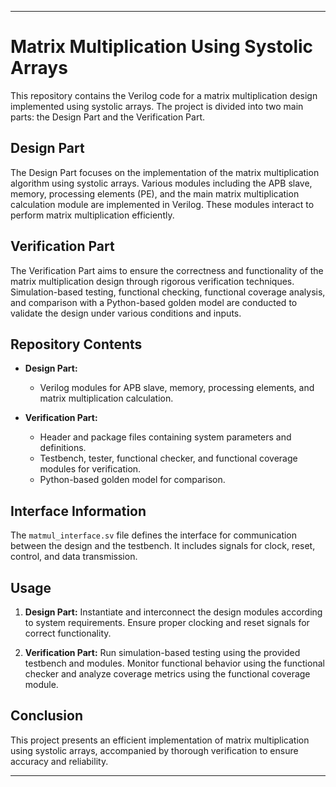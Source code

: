 
---

# Matrix Multiplication Using Systolic Arrays

This repository contains the Verilog code for a matrix multiplication design implemented using systolic arrays. The project is divided into two main parts: the Design Part and the Verification Part.

## Design Part

The Design Part focuses on the implementation of the matrix multiplication algorithm using systolic arrays. Various modules including the APB slave, memory, processing elements (PE), and the main matrix multiplication calculation module are implemented in Verilog. These modules interact to perform matrix multiplication efficiently.

## Verification Part

The Verification Part aims to ensure the correctness and functionality of the matrix multiplication design through rigorous verification techniques. Simulation-based testing, functional checking, functional coverage analysis, and comparison with a Python-based golden model are conducted to validate the design under various conditions and inputs.

## Repository Contents

- **Design Part:**
  - Verilog modules for APB slave, memory, processing elements, and matrix multiplication calculation.
  
- **Verification Part:**
  - Header and package files containing system parameters and definitions.
  - Testbench, tester, functional checker, and functional coverage modules for verification.
  - Python-based golden model for comparison.
  
## Interface Information

The `matmul_interface.sv` file defines the interface for communication between the design and the testbench. It includes signals for clock, reset, control, and data transmission.

## Usage

1. **Design Part:** Instantiate and interconnect the design modules according to system requirements. Ensure proper clocking and reset signals for correct functionality.

2. **Verification Part:** Run simulation-based testing using the provided testbench and modules. Monitor functional behavior using the functional checker and analyze coverage metrics using the functional coverage module.

## Conclusion

This project presents an efficient implementation of matrix multiplication using systolic arrays, accompanied by thorough verification to ensure accuracy and reliability.

---

